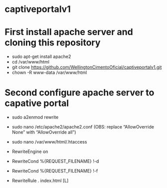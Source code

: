 # captiveportalv1

# First install apache server and cloning this repository
* sudo apt-get install apache2
* cd /var/www/html
* git clone https://github.com/WellingtonCimentoOficial/captiveportalv1.git
* chown -R www-data /var/www/html

# Second configure apache server to capative portal
* sudo a2enmod rewrite
* sudo nano /etc/apache2/apache2.conf (OBS: replace “AllowOverride None” with “AllowOverride all”)
* sudo nano /var/www/html/.htaccess

* RewriteEngine on
* RewriteCond %{REQUEST_FILENAME} !-d
* RewriteCond %{REQUEST_FILENAME} !-f
* RewriteRule . index.html [L]
